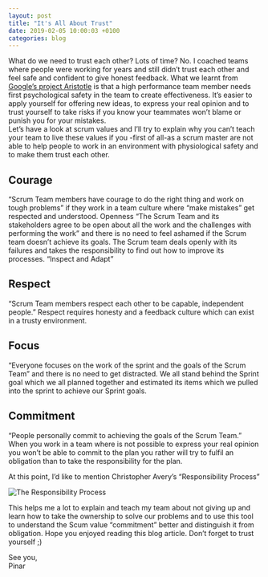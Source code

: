 ```yaml
---
layout: post
title: "It's All About Trust"
date: 2019-02-05 10:00:03 +0100
categories: blog
---
```


What do we need to trust each other? Lots of time? No. I coached teams where people were working for years and still didn’t trust each other and feel safe and confident to give honest feedback. What we learnt from [Google’s project Aristotle](https://rework.withgoogle.com/print/guides/5721312655835136/) is that a high performance team member needs first psychological safety in the team to create effectiveness. It’s easier to apply yourself for offering new ideas, to express your real opinion and to trust yourself to take risks if you know your teammates won’t blame or punish you for your mistakes.  
Let’s have a look at scrum values and I’ll try to explain why you can’t teach your team to live these values if you -first of all-as a scrum master are not able to help people to work in an environment with physiological safety and to make them trust each other.

## Courage

“Scrum Team members have courage to do the right thing and work on tough problems” if they work in a team culture where “make mistakes” get respected and understood.
Openness
“The Scrum Team and its stakeholders agree to be open about all the work and the challenges with performing the work” and there is no need to feel ashamed if the Scrum team doesn’t achieve its goals. The Scrum team deals openly with its failures and takes the responsibility to find out how to improve its processes. “Inspect and Adapt”

## Respect
“Scrum Team members respect each other to be capable, independent people.” Respect requires honesty and a feedback culture which can exist in a trusty environment.

## Focus
“Everyone focuses on the work of the sprint and the goals of the Scrum Team” and there is no need to get distracted. We all stand behind the Sprint goal which we all planned together and estimated its items which we pulled into the sprint to achieve our Sprint goals.

## Commitment
“People personally commit to achieving the goals of the Scrum Team.” When you work in a team where is not possible to express your real opinion you won’t be able to commit to the plan you rather will try to fulfil an obligation than to take the responsibility for the plan.

At this point, I’d like to mention Christopher Avery’s “Responsibility Process”

![The Responsibility Process](/scrumba/assets/images/responsibility-process.png)

This helps me a lot to explain and teach my team about not giving up and learn how to take the ownership to solve our problems and to use this tool to understand the Scum value “commitment” better and distinguish it from obligation.
Hope you enjoyed reading this blog article. Don’t forget to trust yourself ;)

See you,  
Pinar

